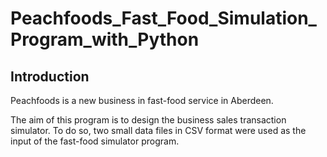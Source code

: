 # Peachfoods_Fast_Food_Simulation_Program_with_Python

## Introduction 
Peachfoods is a new business in fast-food service in Aberdeen.

The aim of this program is to design the business sales transaction simulator. 
To do so, two small data files in CSV format were used as the input of the fast-food simulator program.


